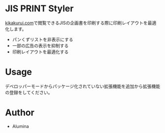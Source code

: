 # JIS PRINT Styler

[kikakurui.com](https://kikakurui.com)で閲覧できるJISの企画書を印刷する際に印刷レイアウトを最適化します。

- パンくずリストを非表示にする
- 一部の広告の表示を抑制する
- 印刷レイアウトを最適化する

# Usage

デベロッパーモードからパッケージ化されていない拡張機能を追加から拡張機能の登録をしてください。

# Author

* Alumina
